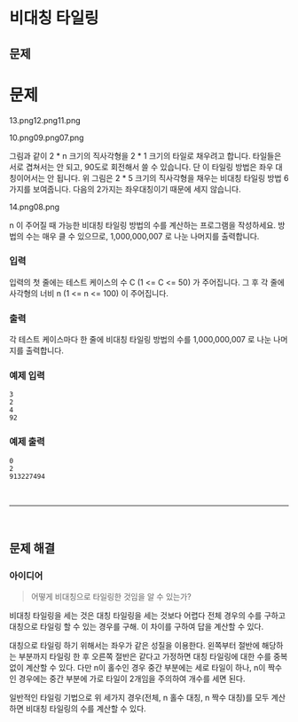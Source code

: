 # 비대칭 타일링

## 문제

# 문제
13.png12.png11.png

10.png09.png07.png

그림과 같이 2 * n 크기의 직사각형을 2 * 1 크기의 타일로 채우려고 합니다. 타일들은 서로 겹쳐서는 안 되고, 90도로 회전해서 쓸 수 있습니다. 단 이 타일링 방법은 좌우 대칭이어서는 안 됩니다. 위 그림은 2 * 5 크기의 직사각형을 채우는 비대칭 타일링 방법 6가지를 보여줍니다. 다음의 2가지는 좌우대칭이기 때문에 세지 않습니다.

14.png08.png

n 이 주어질 때 가능한 비대칭 타일링 방법의 수를 계산하는 프로그램을 작성하세요. 방법의 수는 매우 클 수 있으므로, 1,000,000,007 로 나눈 나머지를 출력합니다.

### 입력
입력의 첫 줄에는 테스트 케이스의 수 C (1 <= C <= 50) 가 주어집니다. 그 후 각 줄에 사각형의 너비 n (1 <= n <= 100) 이 주어집니다.

### 출력
각 테스트 케이스마다 한 줄에 비대칭 타일링 방법의 수를 1,000,000,007 로 나눈 나머지를 출력합니다.

### 예제 입력
```
3
2
4
92
```

### 예제 출력
```
0
2
913227494
```

<br>

---

<br>

## 문제 해결

### 아이디어

> 어떻게 비대칭으로 타일링한 것임을 알 수 있는가?

비대칭 타일링을 세는 것은 대칭 타일링을 세는 것보다 어렵다
전체 경우의 수를 구하고 대칭으로 타일링 할 수 있는 경우를 구해. 이 차이를 구하여 답을 계산할 수 있다.

대칭으로 타일링 하기 위해서는 좌우가 같은 성질을 이용한다.
왼쪽부터 절반에 해당하는 부분까지 타일링 한 후 오른쪽 절반은 같다고 가정하면 대칭 타일링에 대한 수를 중복 없이 계산할 수 있다.
다만 n이 홀수인 경우 중간 부분에는 세로 타일이 하나, n이 짝수인 경우에는 중간 부분에 가로 타일이 2개임을 주의하여 개수를 세면 된다.

일반적인 타일링 기법으로 위 세가지 경우(전체, n 홀수 대칭, n 짝수 대칭)를 모두 계산하면 비대칭 타일링의 수를 계산할 수 있다.

###
